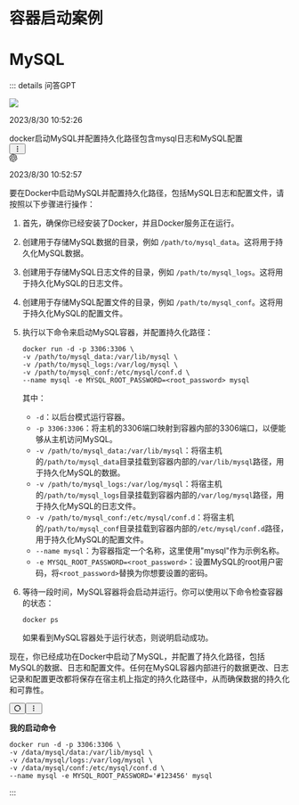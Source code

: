# 容器启动案例

# MySQL

::: details 问答GPT
<div  class="gpt_html_div">
    <div id="scrollRef" class="h-full overflow-hidden overflow-y-auto">
        <div id="image-wrapper" class="w-full max-w-screen-xl m-auto dark:bg-[#101014] p-4">
<!--问-->
<div class="flex w-full mb-6 overflow-hidden flex-row-reverse"><div class="flex items-center justify-center flex-shrink-0 h-8 overflow-hidden rounded-full basis-8 ml-2"><span class="n-avatar" style="--n-font-size:14px; --n-border:none; --n-border-radius:3px; --n-color:rgba(204, 204, 204, 1); --n-color-modal:rgba(204, 204, 204, 1); --n-color-popover:rgba(204, 204, 204, 1); --n-bezier:cubic-bezier(0.4, 0, 0.2, 1); --n-merged-size:var(--n-avatar-size-override, 34px);"><img loading="eager" src="https://lingdu.love/favicon.ico" data-image-src="https://lingdu.love/favicon.ico"><!----></span></div><div class="overflow-hidden text-sm items-end"><p class="text-xs text-[#b4bbc4] text-right">2023/8/30 10:52:26</p><div class="flex items-end gap-1 mt-2 flex-row-reverse"><div class="text-black text-wrap min-w-[20px] rounded-md px-3 py-2 bg-[#d2f9d1] dark:bg-[#a1dc95]"><div class="leading-relaxed break-words"><div class="whitespace-pre-wrap">docker启动MySQL并配置持久化路径包含mysql日志和MySQL配置</div></div></div><div class="flex flex-col"><!----><!----><button class="transition text-neutral-300 hover:text-neutral-800 dark:hover:text-neutral-200"><svg xmlns="http://www.w3.org/2000/svg" xmlns:xlink="http://www.w3.org/1999/xlink" aria-hidden="true" role="img" class=" iconify iconify--ri" width="1em" height="1em" viewBox="0 0 24 24"><path fill="currentColor" d="M12 3c-1.1 0-2 .9-2 2s.9 2 2 2s2-.9 2-2s-.9-2-2-2Zm0 14c-1.1 0-2 .9-2 2s.9 2 2 2s2-.9 2-2s-.9-2-2-2Zm0-7c-1.1 0-2 .9-2 2s.9 2 2 2s2-.9 2-2s-.9-2-2-2Z"></path></svg></button><!----></div></div></div></div>
<!--答-->
<div class="flex w-full mb-6 overflow-hidden"><div class="flex items-center justify-center flex-shrink-0 h-8 overflow-hidden rounded-full basis-8 mr-2"><span class="text-[28px] dark:text-white"><svg xmlns="http://www.w3.org/2000/svg" viewBox="0 0 32 32" aria-hidden="true" width="1em" height="1em"><path d="M29.71,13.09A8.09,8.09,0,0,0,20.34,2.68a8.08,8.08,0,0,0-13.7,2.9A8.08,8.08,0,0,0,2.3,18.9,8,8,0,0,0,3,25.45a8.08,8.08,0,0,0,8.69,3.87,8,8,0,0,0,6,2.68,8.09,8.09,0,0,0,7.7-5.61,8,8,0,0,0,5.33-3.86A8.09,8.09,0,0,0,29.71,13.09Zm-12,16.82a6,6,0,0,1-3.84-1.39l.19-.11,6.37-3.68a1,1,0,0,0,.53-.91v-9l2.69,1.56a.08.08,0,0,1,.05.07v7.44A6,6,0,0,1,17.68,29.91ZM4.8,24.41a6,6,0,0,1-.71-4l.19.11,6.37,3.68a1,1,0,0,0,1,0l7.79-4.49V22.8a.09.09,0,0,1,0,.08L13,26.6A6,6,0,0,1,4.8,24.41ZM3.12,10.53A6,6,0,0,1,6.28,7.9v7.57a1,1,0,0,0,.51.9l7.75,4.47L11.85,22.4a.14.14,0,0,1-.09,0L5.32,18.68a6,6,0,0,1-2.2-8.18Zm22.13,5.14-7.78-4.52L20.16,9.6a.08.08,0,0,1,.09,0l6.44,3.72a6,6,0,0,1-.9,10.81V16.56A1.06,1.06,0,0,0,25.25,15.67Zm2.68-4-.19-.12-6.36-3.7a1,1,0,0,0-1.05,0l-7.78,4.49V9.2a.09.09,0,0,1,0-.09L19,5.4a6,6,0,0,1,8.91,6.21ZM11.08,17.15,8.38,15.6a.14.14,0,0,1-.05-.08V8.1a6,6,0,0,1,9.84-4.61L18,3.6,11.61,7.28a1,1,0,0,0-.53.91ZM12.54,14,16,12l3.47,2v4L16,20l-3.47-2Z" fill="currentColor"></path></svg></span></div><div class="overflow-hidden text-sm items-start"><p class="text-xs text-[#b4bbc4] text-left">2023/8/30 10:52:57</p><div class="flex items-end gap-1 mt-2 flex-row"><div class="text-black text-wrap min-w-[20px] rounded-md px-3 py-2 bg-[#f4f6f8] dark:bg-[#1e1e20]"><div class="leading-relaxed break-words"><div class="markdown-body"><p>要在Docker中启动MySQL并配置持久化路径，包括MySQL日志和配置文件，请按照以下步骤进行操作：</p>
<ol>
<li>
<p>首先，确保你已经安装了Docker，并且Docker服务正在运行。</p>
</li>
<li>
<p>创建用于存储MySQL数据的目录，例如 <code>/path/to/mysql_data</code>。这将用于持久化MySQL数据。</p>
</li>
<li>
<p>创建用于存储MySQL日志文件的目录，例如 <code>/path/to/mysql_logs</code>。这将用于持久化MySQL的日志文件。</p>
</li>
<li>
<p>创建用于存储MySQL配置文件的目录，例如 <code>/path/to/mysql_conf</code>。这将用于持久化MySQL的配置文件。</p>
</li>
<li>
<p>执行以下命令来启动MySQL容器，并配置持久化路径：</p>

```shell
docker run -d -p 3306:3306 \
-v /path/to/mysql_data:/var/lib/mysql \
-v /path/to/mysql_logs:/var/log/mysql \
-v /path/to/mysql_conf:/etc/mysql/conf.d \
--name mysql -e MYSQL_ROOT_PASSWORD=<root_password> mysql
```

<p>其中：</p>
<ul>
<li><code>-d</code>：以后台模式运行容器。</li>
<li><code>-p 3306:3306</code>：将主机的3306端口映射到容器内部的3306端口，以便能够从主机访问MySQL。</li>
<li><code>-v /path/to/mysql_data:/var/lib/mysql</code>：将宿主机的<code>/path/to/mysql_data</code>目录挂载到容器内部的<code>/var/lib/mysql</code>路径，用于持久化MySQL的数据。</li>
<li><code>-v /path/to/mysql_logs:/var/log/mysql</code>：将宿主机的<code>/path/to/mysql_logs</code>目录挂载到容器内部的<code>/var/log/mysql</code>路径，用于持久化MySQL的日志文件。</li>
<li><code>-v /path/to/mysql_conf:/etc/mysql/conf.d</code>：将宿主机的<code>/path/to/mysql_conf</code>目录挂载到容器内部的<code>/etc/mysql/conf.d</code>路径，用于持久化MySQL的配置文件。</li>
<li><code>--name mysql</code>：为容器指定一个名称，这里使用"mysql"作为示例名称。</li>
<li><code>-e MYSQL_ROOT_PASSWORD=&lt;root_password&gt;</code>：设置MySQL的root用户密码，将<code>&lt;root_password&gt;</code>替换为你想要设置的密码。</li>
</ul>
</li>
<li>
<p>等待一段时间，MySQL容器将会启动并运行。你可以使用以下命令检查容器的状态：</p>

```shell
docker ps
```

<p>如果看到MySQL容器处于运行状态，则说明启动成功。</p>
</li>
</ol>
<p>现在，你已经成功在Docker中启动了MySQL，并配置了持久化路径，包括MySQL的数据、日志和配置文件。任何在MySQL容器内部进行的数据更改、日志记录和配置更改都将保存在宿主机上指定的持久化路径中，从而确保数据的持久化和可靠性。</p>
</div></div></div><div class="flex flex-col"><button class="mb-2 transition text-neutral-300 hover:text-neutral-800 dark:hover:text-neutral-300"><svg xmlns="http://www.w3.org/2000/svg" xmlns:xlink="http://www.w3.org/1999/xlink" aria-hidden="true" role="img" class=" iconify iconify--ri" width="1em" height="1em" viewBox="0 0 24 24"><path fill="currentColor" d="M18.537 19.567A9.961 9.961 0 0 1 12 22C6.477 22 2 17.523 2 12S6.477 2 12 2s10 4.477 10 10c0 2.136-.67 4.116-1.81 5.74L17 12h3a8 8 0 1 0-2.46 5.772l.997 1.795Z"></path></svg></button><!----><button class="transition text-neutral-300 hover:text-neutral-800 dark:hover:text-neutral-200"><svg xmlns="http://www.w3.org/2000/svg" xmlns:xlink="http://www.w3.org/1999/xlink" aria-hidden="true" role="img" class=" iconify iconify--ri" width="1em" height="1em" viewBox="0 0 24 24"><path fill="currentColor" d="M12 3c-1.1 0-2 .9-2 2s.9 2 2 2s2-.9 2-2s-.9-2-2-2Zm0 14c-1.1 0-2 .9-2 2s.9 2 2 2s2-.9 2-2s-.9-2-2-2Zm0-7c-1.1 0-2 .9-2 2s.9 2 2 2s2-.9 2-2s-.9-2-2-2Z"></path></svg></button><!----></div></div></div></div>
        </div>
    </div>
</div>

**我的启动命令**

```shell
docker run -d -p 3306:3306 \
-v /data/mysql/data:/var/lib/mysql \
-v /data/mysql/logs:/var/log/mysql \
-v /data/mysql/conf:/etc/mysql/conf.d \
--name mysql -e MYSQL_ROOT_PASSWORD='#123456' mysql

```

:::
